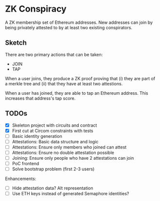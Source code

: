 # ZK Conspiracy

A ZK membership set of Ethereum addresses. New addresses can join by being privately attested to by at least two existing conspirators.

## Sketch

There are two primary actions that can be taken:

- JOIN
- TAP

When a user joins, they produce a ZK proof proving that (i) they are part of a
merkle tree and (ii) that they have at least two attestions.

When a user has joined, they are able to tap an Ethereum address. This increases
that address's tap score.

## TODOs

- [x] Skeleton project with circuits and contract
- [x] First cut at Circom constraints with tests
- [ ] Basic identity generation
- [ ] Attestations: Basic data structure and logic
- [ ] Attestations: Ensure only members who joined can attest
- [ ] Attestations: Ensure no double attestation possible
- [ ] Joining: Ensure only people who have 2 attestations can join
- [ ] PoC frontend
- [ ] Solve bootstrap problem (first 2-3 users)

Enhancements:
- [ ] Hide attestation data? Alt representation
- [ ] Use ETH keys instead of generated Semaphore identities?
